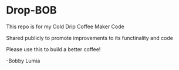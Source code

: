 # Drop-BOB
This repo is for my Cold Drip Coffee Maker Code

Shared publicly to promote improvements to its functinality and code

Please use this to build a better coffee!

-Bobby Lumia
